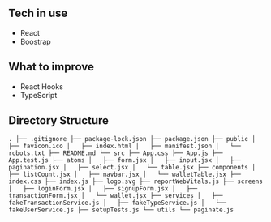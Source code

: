 ## Tech in use
- React
- Boostrap

## What to improve
- React Hooks
- TypeScript

## Directory Structure
`.
├── .gitignore
├── package-lock.json
├── package.json
├── public
│   ├── favicon.ico
│   ├── index.html
│   ├── manifest.json
│   └── robots.txt
├── README.md
└── src
    ├── App.css
    ├── App.js
    ├── App.test.js
    ├── atoms
    │   ├── form.jsx
    │   ├── input.jsx
    │   ├── pagination.jsx
    │   ├── select.jsx
    │   └── table.jsx
    ├── components
    │   ├── listCount.jsx
    │   ├── navbar.jsx
    │   └── walletTable.jsx
    ├── index.css
    ├── index.js
    ├── logo.svg
    ├── reportWebVitals.js
    ├── screens
    │   ├── loginForm.jsx
    │   ├── signupForm.jsx
    │   ├── transactionForm.jsx
    │   └── wallet.jsx
    ├── services
    │   ├── fakeTransactionService.js
    │   ├── fakeTypeService.js
    │   └── fakeUserService.js
    ├── setupTests.js
    └── utils
        └── paginate.js`
